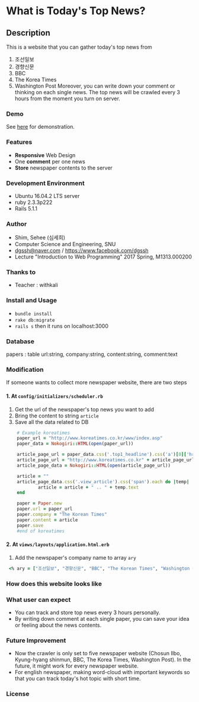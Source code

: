# What is Today's Top News?

## Description
This is a website that you can gather today's top news from
1. 조선일보
2. 경향신문
3. BBC
4. The Korea Times
5. Washington Post
Moreover, you can write down your comment or thinking on each single news.
The top news will be crawled every 3 hours from the moment you turn on server.

### Demo
See [here](https://todaystopnews-knockleopard.c9users.io) for demonstration.

### Features
- __Responsive__ Web Design
- One __comment__ per one news
- __Store__ newspaper contents to the server

### Development Environment
- Ubuntu 16.04.2 LTS server
- ruby 2.3.3p222
- Rails 5.1.1

### Author
- Shim, Sehee (심세희)
- Computer Science and Engineering, SNU
- dgssh@naver.com / https://www.facebook.com/dgssh
- Lecture "Introduction to Web Programming" 2017 Spring, M1313.000200

### Thanks to
- Teacher : withkali

### Install and Usage
- `bundle install`
- `rake db:migrate`
- `rails s` then it runs on localhost:3000

### Database
papers : table
url:string, company:string, content:string, comment:text

### Modification
If someone wants to collect more newspaper website, there are two steps
#### 1. At `config/initializers/scheduler.rb`
1. Get the url of the newspaper's top news you want to add
2. Bring the content to string `article`
3. Save all the data related to DB
```ruby
	# Example koreatimes
	paper_url = "http://www.koreatimes.co.kr/www/index.asp"
	paper_data = Nokogiri::HTML(open(paper_url))

	article_page_url = paper_data.css('.top1_headline').css('a')[0]['href']
	article_page_url = "http://www.koreatimes.co.kr" + article_page_url
	article_page_data = Nokogiri::HTML(open(article_page_url))

	article = ""
    article_page_data.css('.view_article').css('span').each do |temp|
            article = article + " .. " + temp.text
    end

	paper = Paper.new
	paper.url = paper_url
	paper.company = "The Korean Times"
	paper.content = article
	paper.save
	#end of koreatimes
```
#### 2. At `views/layouts/application.html.erb`
1. Add the newspaper's company name to array `ary`
```ruby
 <% ary = ["조선일보", "경향신문", "BBC", "The Korean Times", "Washington Post"] %>
 ```

### How does this website looks like



### What user can expect
- You can track and store top news every 3 hours personally.
- By writing down comment at each single paper, you can save your idea or feeling about the news contents.

### Future Improvement 
- Now the crawler is only set to five newspaper website (Chosun Ilbo, Kyung-hyang shinmun, BBC, The Korea Times, Washington Post). In the future, it might work for every newspaper website.
- For english newspaper, making word-cloud with important keywords so that you can track today's hot topic with short time.

### License

